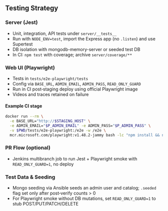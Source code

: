 ## Testing Strategy

### Server (Jest)
- Unit, integration, API tests under `server/__tests__`
- Run with `NODE_ENV=test`, import the Express app (no `.listen`) and use Supertest
- DB isolation with mongodb-memory-server or seeded test DB
- In CI: `npm test` with coverage; archive `server/coverage/**`

### Web UI (Playwright)
- Tests in `tests/e2e-playwright/tests`
- Config via `BASE_URL`, `ADMIN_EMAIL`, `ADMIN_PASS`, `READ_ONLY_GUARD`
- Run in CI post‑staging deploy using official Playwright image
- Videos and traces retained on failure

#### Example CI stage
```bash
docker run --rm \
  -e BASE_URL="http://$STAGING_HOST" \
  -e ADMIN_EMAIL="$P_ADMIN_EMAIL" -e ADMIN_PASS="$P_ADMIN_PASS" \
  -v $PWD/tests/e2e-playwright:/e2e -w /e2e \
  mcr.microsoft.com/playwright:v1.48.2-jammy bash -lc "npm install && npx playwright install --with-deps && npx playwright test"
```

### PR Flow (optional)
- Jenkins multibranch job to run Jest + Playwright smoke with `READ_ONLY_GUARD=1`, no deploy

### Test Data & Seeding
- Mongo seeding via Ansible seeds an admin user and catalog; `.seeded` flag set only after post‑verify counts > 0
- For Playwright smoke without DB mutations, set `READ_ONLY_GUARD=1` to stub POST/PUT/PATCH/DELETE


